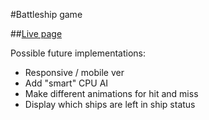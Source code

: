 #Battleship game

##[Live page](https://vqnguyen94.github.io/battleship/)

Possible future implementations:

- Responsive / mobile ver
- Add "smart" CPU AI
- Make different animations for hit and miss
- Display which ships are left in ship status
